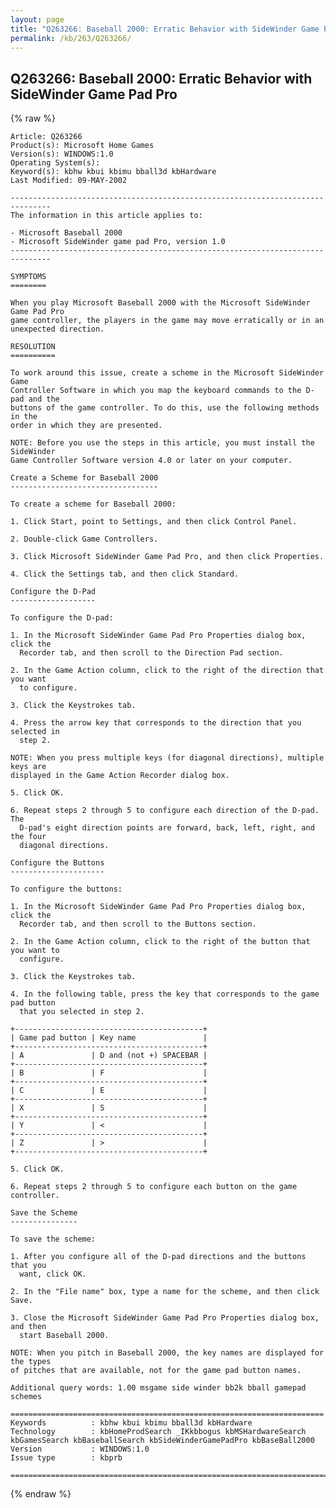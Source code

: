 ```yaml
---
layout: page
title: "Q263266: Baseball 2000: Erratic Behavior with SideWinder Game Pad Pro"
permalink: /kb/263/Q263266/
---
```


## Q263266: Baseball 2000: Erratic Behavior with SideWinder Game Pad Pro

{% raw %}

	Article: Q263266
	Product(s): Microsoft Home Games
	Version(s): WINDOWS:1.0
	Operating System(s): 
	Keyword(s): kbhw kbui kbimu bball3d kbHardware
	Last Modified: 09-MAY-2002
	
	-------------------------------------------------------------------------------
	The information in this article applies to:
	
	- Microsoft Baseball 2000 
	- Microsoft SideWinder game pad Pro, version 1.0 
	-------------------------------------------------------------------------------
	
	SYMPTOMS
	========
	
	When you play Microsoft Baseball 2000 with the Microsoft SideWinder Game Pad Pro
	game controller, the players in the game may move erratically or in an
	unexpected direction.
	
	RESOLUTION
	==========
	
	To work around this issue, create a scheme in the Microsoft SideWinder Game
	Controller Software in which you map the keyboard commands to the D-pad and the
	buttons of the game controller. To do this, use the following methods in the
	order in which they are presented.
	
	NOTE: Before you use the steps in this article, you must install the SideWinder
	Game Controller Software version 4.0 or later on your computer.
	
	Create a Scheme for Baseball 2000
	---------------------------------
	
	To create a scheme for Baseball 2000:
	
	1. Click Start, point to Settings, and then click Control Panel.
	
	2. Double-click Game Controllers.
	
	3. Click Microsoft SideWinder Game Pad Pro, and then click Properties.
	
	4. Click the Settings tab, and then click Standard.
	
	Configure the D-Pad
	-------------------
	
	To configure the D-pad:
	
	1. In the Microsoft SideWinder Game Pad Pro Properties dialog box, click the
	  Recorder tab, and then scroll to the Direction Pad section.
	
	2. In the Game Action column, click to the right of the direction that you want
	  to configure.
	
	3. Click the Keystrokes tab.
	
	4. Press the arrow key that corresponds to the direction that you selected in
	  step 2.
	
	NOTE: When you press multiple keys (for diagonal directions), multiple keys are
	displayed in the Game Action Recorder dialog box.
	
	5. Click OK.
	
	6. Repeat steps 2 through 5 to configure each direction of the D-pad. The
	  D-pad's eight direction points are forward, back, left, right, and the four
	  diagonal directions.
	
	Configure the Buttons
	---------------------
	
	To configure the buttons:
	
	1. In the Microsoft SideWinder Game Pad Pro Properties dialog box, click the
	  Recorder tab, and then scroll to the Buttons section.
	
	2. In the Game Action column, click to the right of the button that you want to
	  configure.
	
	3. Click the Keystrokes tab.
	
	4. In the following table, press the key that corresponds to the game pad button
	  that you selected in step 2.
	
	+------------------------------------------+
	| Game pad button | Key name               | 
	+------------------------------------------+
	| A               | D and (not +) SPACEBAR | 
	+------------------------------------------+
	| B               | F                      | 
	+------------------------------------------+
	| C               | E                      | 
	+------------------------------------------+
	| X               | S                      | 
	+------------------------------------------+
	| Y               | <                      | 
	+------------------------------------------+
	| Z               | >                      | 
	+------------------------------------------+
	
	5. Click OK.
	
	6. Repeat steps 2 through 5 to configure each button on the game controller.
	
	Save the Scheme
	---------------
	
	To save the scheme:
	
	1. After you configure all of the D-pad directions and the buttons that you
	  want, click OK.
	
	2. In the "File name" box, type a name for the scheme, and then click Save.
	
	3. Close the Microsoft SideWinder Game Pad Pro Properties dialog box, and then
	  start Baseball 2000.
	
	NOTE: When you pitch in Baseball 2000, the key names are displayed for the types
	of pitches that are available, not for the game pad button names.
	
	Additional query words: 1.00 msgame side winder bb2k bball gamepad schemes
	
	======================================================================
	Keywords          : kbhw kbui kbimu bball3d kbHardware 
	Technology        : kbHomeProdSearch _IKkbbogus kbMSHardwareSearch kbGamesSearch kbBaseballSearch kbSideWinderGamePadPro kbBaseBall2000
	Version           : WINDOWS:1.0
	Issue type        : kbprb
	
	=============================================================================
	

{% endraw %}
